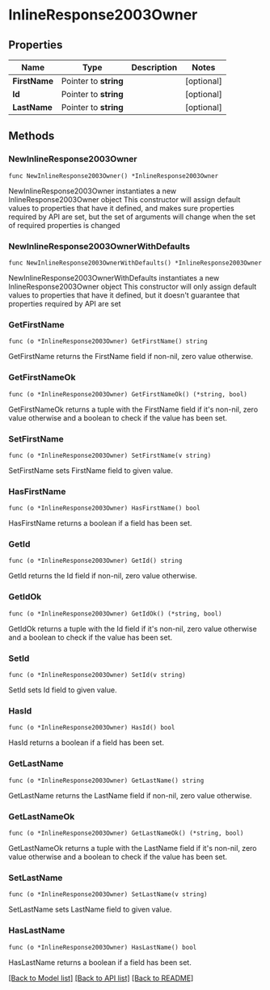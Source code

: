 # InlineResponse2003Owner

## Properties

Name | Type | Description | Notes
------------ | ------------- | ------------- | -------------
**FirstName** | Pointer to **string** |  | [optional] 
**Id** | Pointer to **string** |  | [optional] 
**LastName** | Pointer to **string** |  | [optional] 

## Methods

### NewInlineResponse2003Owner

`func NewInlineResponse2003Owner() *InlineResponse2003Owner`

NewInlineResponse2003Owner instantiates a new InlineResponse2003Owner object
This constructor will assign default values to properties that have it defined,
and makes sure properties required by API are set, but the set of arguments
will change when the set of required properties is changed

### NewInlineResponse2003OwnerWithDefaults

`func NewInlineResponse2003OwnerWithDefaults() *InlineResponse2003Owner`

NewInlineResponse2003OwnerWithDefaults instantiates a new InlineResponse2003Owner object
This constructor will only assign default values to properties that have it defined,
but it doesn't guarantee that properties required by API are set

### GetFirstName

`func (o *InlineResponse2003Owner) GetFirstName() string`

GetFirstName returns the FirstName field if non-nil, zero value otherwise.

### GetFirstNameOk

`func (o *InlineResponse2003Owner) GetFirstNameOk() (*string, bool)`

GetFirstNameOk returns a tuple with the FirstName field if it's non-nil, zero value otherwise
and a boolean to check if the value has been set.

### SetFirstName

`func (o *InlineResponse2003Owner) SetFirstName(v string)`

SetFirstName sets FirstName field to given value.

### HasFirstName

`func (o *InlineResponse2003Owner) HasFirstName() bool`

HasFirstName returns a boolean if a field has been set.

### GetId

`func (o *InlineResponse2003Owner) GetId() string`

GetId returns the Id field if non-nil, zero value otherwise.

### GetIdOk

`func (o *InlineResponse2003Owner) GetIdOk() (*string, bool)`

GetIdOk returns a tuple with the Id field if it's non-nil, zero value otherwise
and a boolean to check if the value has been set.

### SetId

`func (o *InlineResponse2003Owner) SetId(v string)`

SetId sets Id field to given value.

### HasId

`func (o *InlineResponse2003Owner) HasId() bool`

HasId returns a boolean if a field has been set.

### GetLastName

`func (o *InlineResponse2003Owner) GetLastName() string`

GetLastName returns the LastName field if non-nil, zero value otherwise.

### GetLastNameOk

`func (o *InlineResponse2003Owner) GetLastNameOk() (*string, bool)`

GetLastNameOk returns a tuple with the LastName field if it's non-nil, zero value otherwise
and a boolean to check if the value has been set.

### SetLastName

`func (o *InlineResponse2003Owner) SetLastName(v string)`

SetLastName sets LastName field to given value.

### HasLastName

`func (o *InlineResponse2003Owner) HasLastName() bool`

HasLastName returns a boolean if a field has been set.


[[Back to Model list]](../README.md#documentation-for-models) [[Back to API list]](../README.md#documentation-for-api-endpoints) [[Back to README]](../README.md)


